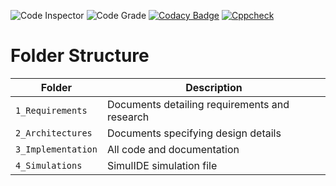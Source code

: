 ![Code Inspector](https://www.code-inspector.com/project/28866/score/svg)
![Code Grade](https://www.code-inspector.com/project/28866/status/svg)
[![Codacy Badge](https://app.codacy.com/project/badge/Grade/8ebc7b57ed284541b6718b69840c1672)](https://www.codacy.com/gh/SOOGURESH/Stepin_Embeded_C/dashboard?utm_source=github.com&amp;utm_medium=referral&amp;utm_content=SOOGURESH/Stepin_Embeded_C&amp;utm_campaign=Badge_Grade)
[![Cppcheck](https://github.com/SOOGURESH/Stepin_Embeded_C/actions/workflows/Codequality.yml/badge.svg)](https://github.com/SOOGURESH/Stepin_Embeded_C/actions/workflows/Codequality.yml)


# Folder Structure
|Folder             | Description |
|-------------------| -----------------------------------------|
| `1_Requirements`   | Documents detailing requirements and research|
| `2_Architectures`         | Documents specifying design details|
| `3_Implementation` | All code and documentation|
| `4_Simulations`      | SimulIDE simulation file|
